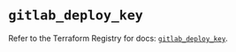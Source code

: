 # `gitlab_deploy_key`

Refer to the Terraform Registry for docs: [`gitlab_deploy_key`](https://registry.terraform.io/providers/gitlabhq/gitlab/18.1.0/docs/resources/deploy_key).
